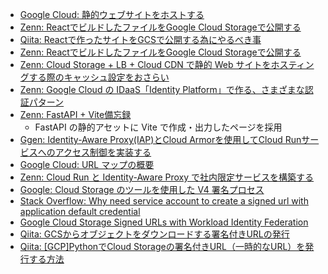 - [Google Cloud: 静的ウェブサイトをホストする](https://cloud.google.com/storage/docs/hosting-static-website?hl=ja)
- [Zenn: ReactでビルドしたファイルをGoogle Cloud Storageで公開する](https://zenn.dev/collabostyle/articles/29126921a59a59)
- [Qiita: Reactで作ったサイトをGCSで公開する為にやるべき事](https://qiita.com/kunitaya/items/41a6f9c9ed080caeebe1)
- [Zenn: ReactでビルドしたファイルをGoogle Cloud Storageで公開する](https://zenn.dev/collabostyle/articles/29126921a59a59)
- [Zenn: Cloud Storage + LB + Cloud CDN で静的 Web サイトをホスティングする際のキャッシュ設定をおさらい](https://zenn.dev/google_cloud_jp/articles/gcs-cloudcdn-cache)
- [Zenn: Google Cloud の IDaaS「Identity Platform」で作る、さまざまな認証パターン](https://zenn.dev/google_cloud_jp/articles/idp-patterns)
- [Zenn: FastAPI + Vite備忘録](https://zenn.dev/shin_t_o_/articles/vite-and-fastapi)
  - FastAPI の静的アセットに Vite で作成・出力したページを採用
- [Ggen: Identity-Aware Proxy(IAP)とCloud Armorを使用してCloud Runサービスへのアクセス制御を実装する](https://blog.g-gen.co.jp/entry/authentication-for-cloud-run-with-iap)
- [Google Cloud: URL マップの概要](https://cloud.google.com/load-balancing/docs/url-map-concepts?hl=ja#url-map-components)
- [Zenn: Cloud Run と Identity-Aware Proxy で社内限定サービスを構築する](https://zenn.dev/google_cloud_jp/articles/cloudrun-iap)
- [Google: Cloud Storage のツールを使用した V4 署名プロセス](https://cloud.google.com/storage/docs/access-control/signing-urls-with-helpers?hl=ja#storage-signed-url-object-python)
- [Stack Overflow: Why need service account to create a signed url with application default credential](https://stackoverflow.com/questions/70933708/does-python-code-always-need-a-service-account-to-generate-signed-url-for-upload)
- [Google Cloud Storage Signed URLs with Workload Identity Federation](https://medium.com/google-cloud/google-cloud-storage-signed-urls-with-workload-identity-federation-74e6d5a1e774)
- [Qiita: GCSからオブジェクトをダウンロードする署名付きURLの発行](https://qiita.com/aipacommander/items/aa31d9fb4ce17d9d4259)
- [Qiita: [GCP]PythonでCloud Storageの署名付きURL（一時的なURL）を発行する方法](https://qiita.com/hanzawak/items/29f4add8fb4cdb9d997c)
